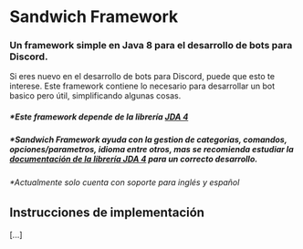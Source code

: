# Sandwich Framework
### Un framework simple en Java 8 para el desarrollo de bots para Discord.

Si eres nuevo en el desarrollo de bots para Discord, puede que esto te interese.
Este framework contiene lo necesario para desarrollar un bot basico pero útil, simplificando algunas cosas.



##### **Este framework depende de la librería [JDA 4](https://github.com/DV8FromTheWorld/JDA)*
##### **Sandwich Framework ayuda con la gestion de categorias, comandos, opciones/parametros, idioma entre otros, mas se recomienda estudiar la [documentación de la librería JDA 4](https://ci.dv8tion.net/job/JDA/javadoc/) para un correcto desarrollo.*
###### **Actualmente solo cuenta con soporte para inglés y español*

## Instrucciones de implementación
[...]
